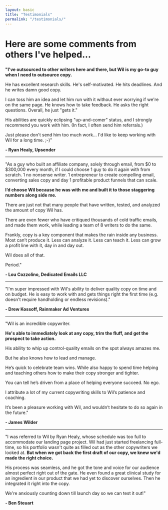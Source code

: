 ```yaml
---
layout: basic
title: "Testimonials"
permalink: "/testimonials/"
---
```


# Here are some comments from others I've helped...
###

**"I've outsourced to other writers here and there, but Wil is my go-to guy when I need to outsource copy.**

He has excellent research skills. He's self-motivated. He hits deadlines. And he writes damn good copy.

I can toss him an idea and let him run with it without ever worrying if we're on the same page. He knows how to take feedback. He asks the right questions. Overall, he just "gets it." 

His abilities are quickly eclipsing "up-and-comer" status, and I strongly recommend you work with him. (In fact, I often send him referrals.)

Just please don't send him too much work... I'd like to keep working with Wil for a long time. ;-)"

**- Ryan Healy, Upsender**

---------

"As a guy who built an affiliate company, solely through email, from $0 to $300,000 every month, if I could choose 1 guy to do it again with from scratch. 1 no nonsense writer. 1 entrepreneur to create compelling email, converting sales copy and day 1 profitable product funnels that can scale.

**I’d choose Wil because he was with me and built it to those staggering numbers along side me.**

There are just not that many people that have written, tested, and analyzed the amount of copy Wil has.

There are even fewer who have critiqued thousands of cold traffic emails, and made them work, while leading a team of 8 writers to do the same.

Frankly, copy is a key component that makes the rain inside any business. Most can’t produce it. Less can analyze it. Less can teach it. Less can grow a profit line with it, day in and day out.

Wil does all of that.

Period."

**- Lou Cozzolino, Dedicated Emails LLC**

---------

"I'm super impressed with Wil's ability to deliver quality copy on time and on budget. He is easy to work with and gets things right the first time (e.g. doesn't require handholding or endless revisions)." 

**- Drew Kossoff, Rainmaker Ad Ventures**

---------

"Wil is an incredible copywriter.

**He's able to immediately look at any copy, trim the fluff, and get the prospect to take action.**

His ability to whip up control-quality emails on the spot always amazes me.

But he also knows how to lead and manage.

He’s quick to celebrate team wins. While also happy to spend time helping and teaching others how to make their copy stronger and tighter.

You can tell he’s driven from a place of helping everyone succeed. No ego. 

I attribute a lot of my current copywriting skills to Wil’s patience and coaching.

It’s been a pleasure working with Wil, and wouldn’t hesitate to do so again in the future."

**- James Wilder** 

---------

"I was referred to Wil by Ryan Healy, whose schedule was too full to accommodate our landing page project. Wil had just started freelancing full-time, so his portfolio wasn't quite as filled out as the other copywriters we looked at. **But when we got back the first draft of our copy, we knew we'd made the right choice.** 

His process was seamless, and he got the tone and voice for our audience almost perfect right out of the gate. He even found a great clinical study for an ingredient in our product that we had yet to discover ourselves. Then he integrated it right into the copy. 

We're anxiously counting down till launch day so we can test it out!"

**- Ben Steuart**
